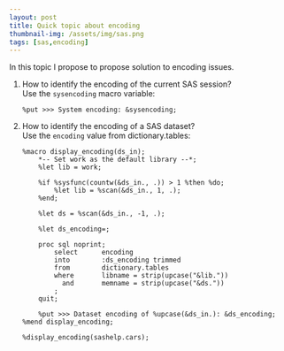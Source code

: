 ```yaml
---
layout: post
title: Quick topic about encoding
thumbnail-img: /assets/img/sas.png
tags: [sas,encoding]
---
```


In this topic I propose to propose solution to encoding issues.  

1) How to identify the encoding of the current SAS session?  
    Use the `sysencoding` macro variable:
    ```
    %put >>> System encoding: &sysencoding;
    ```
2) How to identify the encoding of a SAS dataset?  
    Use the `encoding` value from dictionary.tables:
    ```
    %macro display_encoding(ds_in);
        *-- Set work as the default library --*;
        %let lib = work;

        %if %sysfunc(countw(&ds_in., .)) > 1 %then %do;
            %let lib = %scan(&ds_in., 1, .);
        %end;

        %let ds = %scan(&ds_in., -1, .);

        %let ds_encoding=;

        proc sql noprint;
            select		encoding
            into		:ds_encoding trimmed
            from		dictionary.tables
            where		libname = strip(upcase("&lib."))
              and		memname = strip(upcase("&ds."))
            ;
        quit;

        %put >>> Dataset encoding of %upcase(&ds_in.): &ds_encoding;
    %mend display_encoding;

    %display_encoding(sashelp.cars);
    ```
